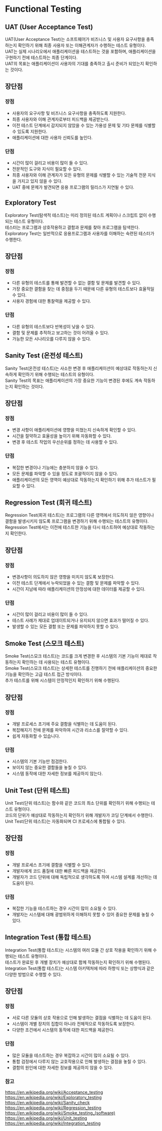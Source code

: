 # Functional Testing

## UAT (User Acceptance Test)
UAT(User Acceptance Test)는 소프트웨어가 비즈니스 및 사용자 요구사항을 충족하는지 확인하기 위해 최종 사용자 또는 이해관계자가 수행하는 테스트 유형이다.   
UAT는 실제 시나리오에서 애플리케이션을 테스트하는 것을 포함하며, 애플리케이션을 구현하기 전에 테스트하는 최종 단계이다.    
UAT의 목표는 애플리케이션이 사용자의 기대를 충족하고 출시 준비가 되었는지 확인하는 것이다.

## 장단점
### 장점
* 사용자의 요구사항 및 비즈니스 요구사항을 충족하도록 지원한다.
* 최종 사용자와 이해 관계자로부터 피드백을 제공받는다.
* 이전 테스트 단계에서 감지되지 않았을 수 있는 가용성 문제 및 기타 문제를 식별할 수 있도록 지원한다.
* 애플리케이션에 대한 사용자 신뢰도를 높인다.

### 단점
* 시간이 많이 걸리고 비용이 많이 들 수 있다.
* 전문적인 도구와 지식이 필요할 수 있다.
* 최종 사용자와 이해 관계자가 모든 유형의 문제를 식별할 수 있는 기술적 전문 지식을 가지고 있지 않을 수 있다.
* UAT 중에 문제가 발견되면 응용 프로그램의 릴리스가 지연될 수 있다.

## Exploratory Test
Exploratory Test(탐색적 테스트)는 미리 정의된 테스트 계획이나 스크립트 없이 수행되는 테스트 유형이다.   
테스터는 프로그램과 상호작용하고 결함과 문제를 찾아 프로그램을 탐색한다.   
Exploratory Test는 일반적으로 응용프로그램과 사용자를 이해하는 숙련된 테스터가 수행한다.

## 장단점
### 장점
* 다른 유형의 테스트를 통해 발견할 수 없는 결함 및 문제를 발견할 수 있다.
* 가장 중요한 결함을 찾는 데 중점을 두기 때문에 다른 유형의 테스트보다 효율적일 수 있다.
* 사용자 경험에 대한 통찰력을 제공할 수 있다.

### 단점
* 다른 유형의 테스트보다 반복성이 낮을 수 있다.
* 결함 및 문제를 추적하고 보고하는 것이 어려울 수 있다.
* 가능한 모든 시나리오를 다루지 않을 수 있다.

## Sanity Test (온전성 테스트)
Sanity Test(온전성 테스트)는 사소한 변경 후 애플리케이션이 예상대로 작동하는지 신속하게 확인하기 위해 수행되는 테스트의 유형이다.  
Sanity Test의 목표는 애플리케이션의 가장 중요한 기능이 변경된 후에도 계속 작동하는지 확인하는 것이다.

## 장단점
### 장점
* 변경 사항이 애플리케이션에 영향을 미쳤는지 신속하게 확인할 수 있다.
* 시간을 절약하고 효율성을 높이기 위해 자동화할 수 있다.
* 변경 후 테스트 작업의 우선순위를 정하는 데 사용할 수 있다.

### 단점
* 복잡한 변경이나 기능에는 충분하지 않을 수 있다.
* 모든 문제를 파악할 수 있을 정도로 포괄적이지 않을 수 있다.
* 애플리케이션의 모든 영역이 예상대로 작동하는지 확인하기 위해 추가 테스트가 필요할 수 있다.

## Regression Test (회귀 테스트)
Regression Test(회귀 테스트)는 프로그램의 다른 영역에서 의도하지 않은 영향이나 결함을 발생시키지 않도록 프로그램을 변경하기 위해 수행되는 테스트의 유형이다.   
Regression Test에서는 이전에 테스트한 기능을 다시 테스트하여 예상대로 작동하는지 확인한다.

## 장단점
### 장점
* 변경사항이 의도하지 않은 영향을 미치지 않도록 보장한다.
* 이전 테스트 단계에서 누락되었을 수 있는 결함 및 문제를 파악할 수 있다.
* 시간이 지남에 따라 애플리케이션의 안정성에 대한 데이터를 제공할 수 있다.

### 단점
* 시간이 많이 걸리고 비용이 많이 들 수 있다.
* 테스트 사례가 제대로 업데이트되거나 유지되지 않으면 효과가 떨어질 수 있다.
* 발생할 수 있는 모든 결함 또는 문제를 파악하지 못할 수 있다.

## Smoke Test (스모크 테스트)
Smoke Test(스모크 테스트)는 코드를 크게 변경한 후 시스템의 기본 기능이 제대로 작동하는지 확인하는 데 사용되는 테스트 유형이다.   
Smoke Test(스모크 테스트)는 상세한 테스트를 진행하기 전에 애플리케이션의 중요한 기능을 확인하는 고급 테스트 접근 방식이다.   
추가 테스트를 위해 시스템이 안정적인지 확인하기 위해 수행된다.    

## 장단점
### 장점
* 개발 프로세스 초기에 주요 결함을 식별하는 데 도움이 된다.
* 복잡해지기 전에 문제를 파악하여 시간과 리소스를 절약할 수 있다.
* 쉽게 자동화할 수 있습니다.

### 단점
* 시스템의 기본 기능만 점검한다.
* 보이지 않는 중요한 결함들을 놓칠 수 있다.
* 시스템 동작에 대한 자세한 정보를 제공하지 않는다.

## Unit Test (단위 테스트)
Unit Test(단위 테스트)는 함수와 같은 코드의 최소 단위를 확인하기 위해 수행되는 테스트 유형이다.   
코드의 단위가 예상대로 작동하는지 확인하기 위해 개발자가 코딩 단계에서 수행한다.   
Unit Test(단위 테스트)는 자동화되며 CI 프로세스에 통합될 수 있다.

## 장단점
### 장점
* 개발 프로세스 초기에 결함을 식별할 수 있다.
* 개발자에게 코드 품질에 대한 빠른 피드백을 제공한다.
* 개발자가 코드 단위에 대해 독립적으로 생각하도록 하여 시스템 설계를 개선하는 데 도움이 된다.

### 단점
* 복잡한 기능을 테스트하는 경우 시간이 많이 소요될 수 있다.
* 개발자는 시스템에 대해 광범위하게 이해하지 못할 수 있어 중요한 문제를 놓칠 수 있다.

## Integration Test (통합 테스트)
Integration Test(통합 테스트)는 시스템의 여러 모듈 간 상호 작용을 확인하기 위해 수행되는 테스트 유형이다.   
테스트가 완료된 후 개별 장치가 예상대로 함께 작동하는지 확인하기 위해 수행된다.   
Integration Test(통합 테스트)는 시스템 아키텍처에 따라 하향식 또는 상향식과 같은 다양한 방법으로 수행할 수 있다.

## 장단점
### 장점
* 서로 다른 모듈의 상호 작용으로 인해 발생하는 결점을 식별하는 데 도움이 된다.
* 시스템이 개별 장치의 집합이 아니라 전체적으로 작동하도록 보장한다.
* 다양한 조건에서 시스템의 동작에 대한 피드백을 제공한다.

### 단점
* 많은 모듈을 테스트하는 경우 복잡하고 시간이 많이 소요될 수 있다.
* 통합 검정에서 다루지 않는 교호작용으로 인해 발생하는 결점을 놓칠 수 있다.
* 결함의 원인에 대한 자세한 정보를 제공하지 않을 수 있다.

### 참고
https://en.wikipedia.org/wiki/Acceptance_testing   
https://en.wikipedia.org/wiki/Exploratory_testing   
https://en.wikipedia.org/wiki/Sanity_check   
https://en.wikipedia.org/wiki/Regression_testing   
https://en.wikipedia.org/wiki/Smoke_testing_(software)    
https://en.wikipedia.org/wiki/Unit_testing    
https://en.wikipedia.org/wiki/Integration_testing    
